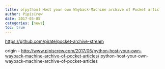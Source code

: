```yaml
---
title: o[python] Host your own Wayback-Machine archive of Pocket articles
author: PipisCrew
date: 2017-05-05
categories: [news]
toc: true
---
```


https://github.com/pirate/pocket-archive-stream

origin - http://www.pipiscrew.com/2017/05/python-host-your-own-wayback-machine-archive-of-pocket-articles/ python-host-your-own-wayback-machine-archive-of-pocket-articles